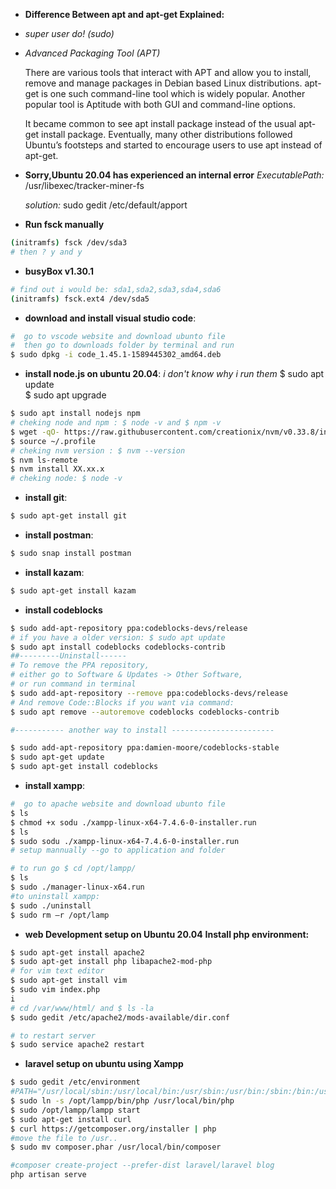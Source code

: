 
* **Difference Between apt and apt-get Explained:**
- *super user do! (sudo)*
- *Advanced Packaging Tool (APT)*

    There are various tools that interact with APT and allow you to install, remove and manage packages in Debian based Linux distributions. apt-get is one such command-line tool which is widely popular. Another popular tool is Aptitude with both GUI and command-line options.


    It became common to see apt install package instead of the usual apt-get install package. Eventually, many other distributions followed Ubuntu’s footsteps and started to encourage users to use apt instead of apt-get.

* **Sorry,Ubuntu 20.04 has experienced an internal error**
    *ExecutablePath:* 
    /usr/libexec/tracker-miner-fs 
    
    *solution:* 
    sudo gedit /etc/default/apport

* **Run fsck manually**
```sh
(initramfs) fsck /dev/sda3
# then ? y and y
```
* **busyBox v1.30.1**
```sh
# find out i would be: sda1,sda2,sda3,sda4,sda6
(initramfs) fsck.ext4 /dev/sda5  
```

* **download and install visual studio code**:
``` sh
#  go to vscode website and download ubunto file
#  then go to downloads folder by terminal and run
$ sudo dpkg -i code_1.45.1-1589445302_amd64.deb
```
* **install node.js on ubuntu 20.04**:
*i don't know why i run them*
$ sudo apt update <br>
$ sudo apt upgrade <br>

```sh
$ sudo apt install nodejs npm
# cheking node and npm : $ node -v and $ npm -v
$ wget -qO- https://raw.githubusercontent.com/creationix/nvm/v0.33.8/install.sh | bash
$ source ~/.profile 
# cheking nvm version : $ nvm --version
$ nvm ls-remote 
$ nvm install XX.xx.x
# cheking node: $ node -v
```
* **install git**:
```sh
$ sudo apt-get install git
```
* **install postman**:
```sh
$ sudo snap install postman
```
* **install kazam**:
```sh
$ sudo apt-get install kazam
```
* **install codeblocks**
```sh
$ sudo add-apt-repository ppa:codeblocks-devs/release
# if you have a older version: $ sudo apt update
$ sudo apt install codeblocks codeblocks-contrib
##---------Uninstall------
# To remove the PPA repository,
# either go to Software & Updates -> Other Software,
# or run command in terminal
$ sudo add-apt-repository --remove ppa:codeblocks-devs/release
# And remove Code::Blocks if you want via command:
$ sudo apt remove --autoremove codeblocks codeblocks-contrib

#----------- another way to install -----------------------

$ sudo add-apt-repository ppa:damien-moore/codeblocks-stable
$ sudo apt-get update
$ sudo apt-get install codeblocks
```

* **install xampp**:
```sh
#  go to apache website and download ubunto file
$ ls
$ chmod +x sodu ./xampp-linux-x64-7.4.6-0-installer.run
$ ls
$ sudo sodu ./xampp-linux-x64-7.4.6-0-installer.run
# setup mannually --go to application and folder

# to run go $ cd /opt/lampp/
$ ls
$ sudo ./manager-linux-x64.run
#to uninstall xampp:
$ sudo ./uninstall
$ sudo rm –r /opt/lamp
```

* **web Development setup on Ubuntu 20.04** 
 **Install php environment:**
```sh
$ sudo apt-get install apache2
$ sudo apt-get install php libapache2-mod-php
# for vim text editor
$ sudo apt-get install vim
$ sudo vim index.php
i
# cd /var/www/html/ and $ ls -la
$ sudo gedit /etc/apache2/mods-available/dir.conf

# to restart server
$ sudo service apache2 restart

```
* **laravel setup on ubuntu using Xampp**
```sh
$ sudo gedit /etc/environment
#PATH="/usr/local/sbin:/usr/local/bin:/usr/sbin:/usr/bin:/sbin:/bin:/usr/games:/usr/local/games:/opt/lampp/bin/php"
$ sudo ln -s /opt/lampp/bin/php /usr/local/bin/php
$ sudo /opt/lampp/lampp start
$ sudo apt-get install curl
$ curl https://getcomposer.org/installer | php
#move the file to /usr..
$ sudo mv composer.phar /usr/local/bin/composer

#composer create-project --prefer-dist laravel/laravel blog
php artisan serve

```
